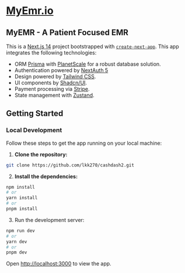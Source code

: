 # [MyEmr.io](https://myemr.io/)

## MyEMR - A Patient Focused EMR

This is a [Next.js 14](https://nextjs.org/) project bootstrapped with [`create-next-app`](https://github.com/vercel/next.js/tree/canary/packages/create-next-app). This app integrates the following technologies:

- ORM [Prisma](https://www.prisma.io/) with [PlanetScale](https://planetscale.com/) for a robust database solution.
- Authentication powered by [NextAuth 5](https://authjs.dev/)
- Design powered by [Tailwind CSS](https://tailwindcss.com/).
- UI components by [Shadcn/UI](https://github.com/shadcn/ui).
- Payment processing via [Stripe](https://stripe.com/).
- State management with [Zustand](https://github.com/pmndrs/zustand).

## Getting Started

### Local Development

Follow these steps to get the app running on your local machine:

1. **Clone the repository:**

```bash
git clone https://github.com/lkk270/cashdash2.git
```

2. **Install the dependencies:**
   
```bash
npm install
# or
yarn install
# or
pnpm install
```

3. Run the development server:
   
```bash
npm run dev
# or
yarn dev
# or
pnpm dev
```

Open [http://localhost:3000](http://localhost:3000) to view the app.

